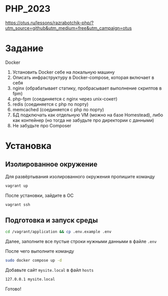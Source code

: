 # PHP_2023

https://otus.ru/lessons/razrabotchik-php/?utm_source=github&utm_medium=free&utm_campaign=otus

# Задание

Docker 
1. Установить Docker себе на локальную машину
2. Описать инфраструктуру в Docker-compose, которая включает в себя 
3. nginx (обрабатывает статику, пробрасывает выполнение скриптов в fpm)
4. php-fpm (соединяется с nginx через unix-сокет)
5. redis (соединяется с php по порту)
6. memcached (соединяется с php по порту)
7. БД подключать как отдельную VM (можно на базе Homestead), либо как контейнер (но тогда не забудьте про директории с данными)
8. Не забудьте про Composer

# Установка

## Изолированное окружение

Для развёртывания изолированного окружения пропишите команду
```bash
vagrant up
```

После установки, зайдите в ОС
```bash
vagrant ssh
```

## Подготовка и запуск среды
```bash
cd /vagrant/application && cp .env.example .env
```

Далее, заполните все пустые строки нужными данными в файле `.env`

После чего выполните команду

```bash
sudo docker compose up -d
```

Добавьте сайт `mysite.local` в файл `hosts`
```bash
127.0.0.1 mysite.local
```

Готово!
